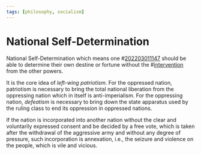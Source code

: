 ```yaml
---
tags: [philosophy, socialism]
---
```


# National Self-Determination

National Self-Determination which means one #[202203011147](202203011147.md) should be able to
determine their own destine or fortune without the
#[intervention](202203051018.md) from the other powers.

It is the core idea of *left-wing patriotism*. For the oppressed nation,
patriotism is necessary to bring the total national liberation from the
oppressing nation which in itself is anti-imperialism. For the oppressing
nation, *defeatism* is necessary to bring down the state apparatus used by the
ruling class to end its oppression in oppressed nations.

If the nation is incorporated into another nation without the clear and
voluntarily expressed consent and be decided by a free vote, which is taken
after the withdrawal of the aggressive army and without any degree of pressure,
such incorporation is annexation, i.e., the seizure and violence on the people,
which is vile and vicious.
